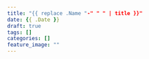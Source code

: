 ```yaml
---
title: "{{ replace .Name "-" " " | title }}"
date: {{ .Date }}
draft: true
tags: []
categories: []
feature_image: ""
---
```



